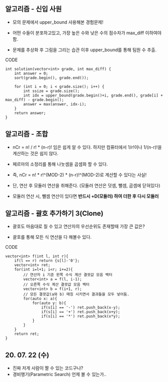 ## 알고리즘 - 신입 사원

 - 모의 문제에서 upper_bound 사용해본 경험문제!

 - 어떤 수들이 분포하고있고, 가장 높은 수와 낮은 수의 점수차가 max_diff 이하여야 함.

 - 문제를 추상화 후 그림을 그리는 습관 이후 upper_bound를 통해 팀원 수 추출.

CODE
```
int solution(vector<int> grade, int max_diff) {
    int answer = 0;
    sort(grade.begin(), grade.end());
    
    for (int i = 0; i < grade.size(); i++) {
        int ssize = grade.size();
        int idx = upper_bound(grade.begin()+i, grade.end(), grade[i] + max_diff) - grade.begin();
        answer = max(answer, idx-i);
    }
    return answer;
}
```

## 알고리즘 - 조합

 - nCr = n! / r! * (n-r)! 임은 쉽게 알 수 있다. 하지만 컴퓨터에서 1/r!이나 1/(n-r)!을 계산하는 것은 쉽지 않다.

 - 페르마의 소정리를 통해 나눗셈을 곱셈화 할 수 있다.

 - 즉, nCr = n! * r!^(MOD-2) * (n-r)!^(MOD-2)로 계산할 수 있다는 사실!

 - 단, 연산 후 모듈러 연산을 취해준다. (모듈러 연산은 덧셈, 뺄셈, 곱셈에 닫혀있다)

 - 모듈러 연산 시, 뺄셈 연산이 있다면 **반드시 +D(모듈러) 하여 더한 후 다시 모듈러**

## 알고리즘 - 괄호 추가하기 3(Clone)

 - 괄호도 마음대로 칠 수 있고 연산자의 우선순위도 존재할때 가장 큰 값은?

 - 괄호를 통해 모든 식 연산을 다 해볼수 있다.

CODE
```
vector<int> f(int l, int r){
    if(l == r) return {s[l]-'0'};
    vector<int> ret;
    for(int i=l+1; i<r; i+=2){
        // 연산자 i 기준 왼쪽 수식 계산 결괏값 모음 벡터
        vector<int> a = f(l, i-1);
        // 오른쪽 수식 계산 결괏값 모음 벡터
        vector<int> b = f(i+1, r);
        // 모든 결괏값(a와 b) 매칭 시키면서 결과들을 모두 넣어둠.
        for(auto x: a){
            for(auto y: b){
                if(s[i] == '-') ret.push_back(x-y);
                if(s[i] == '+') ret.push_back(x+y);
                if(s[i] == '*') ret.push_back(x*y);
            }
        }
    }
    return ret;
}
```

## 20. 07. 22 (수)

 - 진짜 저게 사람이 짤 수 있는 코드구나?
 - 경비행기(Parametric Search) 언제 볼 수 있는가..


